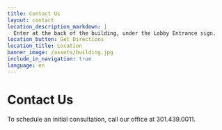 ```yaml
---
title: Contact Us
layout: contact
location_description_markdown: |
  Enter at the back of the building, under the Lobby Entrance sign.
location_button: Get Directions
location_title: Location
banner_image: /assets/building.jpg
include_in_navigation: true
language: en
---
```


# Contact Us

To schedule an initial consultation, call our office at 301.439.0011.
